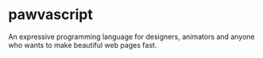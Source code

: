 # pawvascript
An expressive programming language for designers, animators and anyone who wants to make beautiful web pages fast. 
